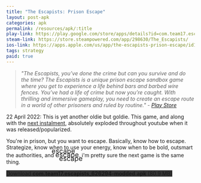 ```yaml
---
title: "The Escapists: Prison Escape"
layout: post-apk
categories: apk
permalink: /resources/apk/:title
play-link: https://play.google.com/store/apps/details?id=com.team17.escapists
steam-link: https://store.steampowered.com/app/298630/The_Escapists/
ios-link: https://apps.apple.com/us/app/the-escapists-prison-escape/id1005658093
tags: strategy
paid: true
---
```


> _"The Escapists, you’ve done the crime but can you survive and do the time? The Escapists is a unique prison escape sandbox game where you get to experience a life behind bars and barbed wire fences. You’ve had a life of crime but now you’re caught. With thrilling and immersive gameplay, you need to create an escape route in a world of other prisoners and ruled by routine." - <a href="https://play.google.com/store/apps/details?id=com.team17.escapists" target="_blank">Play Store</a>_

<span class="timestamp">22 April 2022:</span> This is yet another oldie but goldie. This game, and along with the [next instalment](https://arifhamed.com/resources/apk/The-Escapists-2-Pocket-Breakout), absolutely exploded throughout youtube when it was released/popularized. 

You're in prison, but you want to escape. Basically, know how to escape. Strategize, know when to use your energy, know when to be bold, outsmart the authorities, and <span style="font-size:130%;text-shadow:10px 10px 0, -10px -10px 0;">escape</span>. i'm pretty sure the next game is the same thing.

<div class="text-center">
    <a class="btn btn-dark btn-block w-100" onclick='apk("com.team17.escapists_626294-modded.apk")' style="text-decoration: none; background-color: #333;"> Download <b>com.team17.escapists_626294-modded.apk</b> (80.9 MB)</a>
</div>
